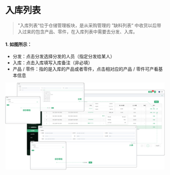 # 入库列表

> "入库列表“位于仓储管理板块，是从采购管理的 ”缺料列表“ 中收货以后带入过来的包含产品、零件，在入库列表中需要去分发、入库。

#### 1. 如图所示：
* 分发：点击分发选择分发的人员（指定分发给某人）
* 入库：点击入库填写入库备注（非必填）
* 产品 / 零件：指的是入库的产品或者零件，点击相对应的产品 / 零件可产看基本信息

![如图所示](../file/cc-rklb.png)